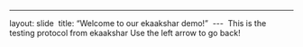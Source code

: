 ---
layout: slide 
title: “Welcome to our ekaakshar demo!” 
--- 
This is the testing protocol from ekaakshar
Use the left arrow to go back!
